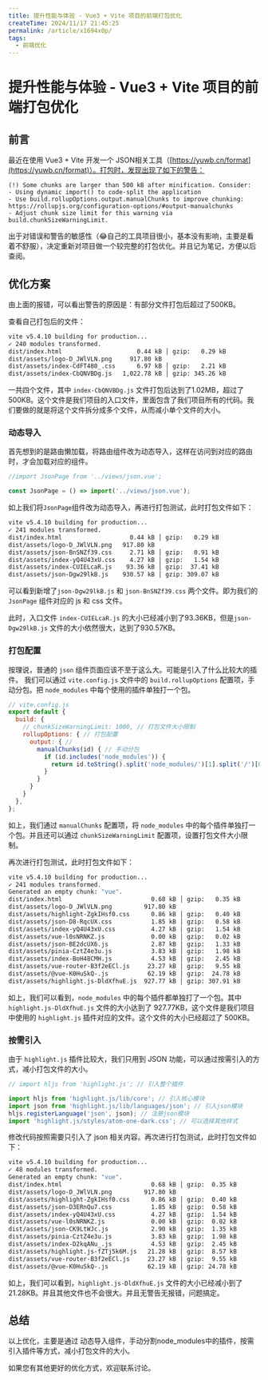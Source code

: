 ```yaml
---
title: 提升性能与体验 - Vue3 + Vite 项目的前端打包优化
createTime: 2024/11/17 21:45:25
permalink: /article/x1694x0p/
tags:
  - 前端优化
---
```


# 提升性能与体验 - Vue3 + Vite 项目的前端打包优化

## 前言

最近在使用 Vue3 + Vite 开发一个 JSON相关工具（[https://yuwb.cn/format](https://yuwb.cn/format)）。打包时，发现出现了如下的警告：

```shell
(!) Some chunks are larger than 500 kB after minification. Consider:
- Using dynamic import() to code-split the application
- Use build.rollupOptions.output.manualChunks to improve chunking: https://rollupjs.org/configuration-options/#output-manualchunks     
- Adjust chunk size limit for this warning via build.chunkSizeWarningLimit.
```

出于对错误和警告的敏感性（😂自己的工具项目很小，基本没有影响，主要是看着不舒服），决定重新对项目做一个较完整的打包优化。并且记为笔记，方便以后查阅。

## 优化方案

由上面的报错，可以看出警告的原因是：有部分文件打包后超过了500KB。

查看自己打包后的文件：

```bash
vite v5.4.10 building for production...
✓ 240 modules transformed.
dist/index.html                     0.44 kB │ gzip:   0.29 kB
dist/assets/logo-D_JWlVLN.png     917.80 kB
dist/assets/index-CdFT480_.css      6.97 kB │ gzip:   2.21 kB
dist/assets/index-CbQNVBDg.js   1,022.78 kB │ gzip: 345.26 kB
```

一共四个文件，其中 `index-CbQNVBDg.js` 文件打包后达到了1.02MB，超过了500KB。这个文件是我们项目的入口文件，里面包含了我们项目所有的代码。我们要做的就是将这个文件拆分成多个文件，从而减小单个文件的大小。

### 动态导入

首先想到的是路由懒加载，将路由组件改为动态导入，这样在访问到对应的路由时，才会加载对应的组件。

```js
//import JsonPage from '../views/json.vue';

const JsonPage = () => import('../views/json.vue');
```
如上我们将`JsonPage`组件改为动态导入，再进行打包测试，此时打包文件如下：
```bash
vite v5.4.10 building for production...
✓ 241 modules transformed.
dist/index.html                   0.44 kB │ gzip:   0.29 kB
dist/assets/logo-D_JWlVLN.png   917.80 kB
dist/assets/json-BnSNZf39.css     2.71 kB │ gzip:   0.91 kB
dist/assets/index-yQ4U43xU.css    4.27 kB │ gzip:   1.54 kB
dist/assets/index-CUIELcaR.js    93.36 kB │ gzip:  37.41 kB
dist/assets/json-Dgw29lkB.js    930.57 kB │ gzip: 309.07 kB
```
可以看到新增了`json-Dgw29lkB.js` 和 `json-BnSNZf39.css` 两个文件。即为我们的 `JsonPage` 组件对应的 js 和 css 文件。

此时，入口文件 `index-CUIELcaR.js` 的大小已经减小到了93.36KB，但是`json-Dgw29lkB.js` 文件的大小依然很大，达到了930.57KB。



### 打包配置
按理说，普通的 `json` 组件页面应该不至于这么大。可能是引入了什么比较大的插件。 我们可以通过 `vite.config.js` 文件中的 `build.rollupOptions` 配置项，手动分包。把 `node_modules` 中每个使用的插件单独打一个包。

```js
// vite.config.js
export default {
  build: {
    // chunkSizeWarningLimit: 1000, // 打包文件大小限制
    rollupOptions: { // 打包配置
      output: { // 
        manualChunks(id) { // 手动分包
          if (id.includes('node_modules')) {
            return id.toString().split('node_modules/')[1].split('/')[0].toString(); // 根据node_modules中的包名进行分包
          }
        }
      }
    }
  },
};
```
如上，我们通过 `manualChunks` 配置项，将 `node_modules` 中的每个插件单独打一个包。并且还可以通过 `chunkSizeWarningLimit` 配置项，设置打包文件大小限制。

再次进行打包测试，此时打包文件如下：

```bash
vite v5.4.10 building for production...
✓ 241 modules transformed.
Generated an empty chunk: "vue".
dist/index.html                         0.68 kB │ gzip:   0.35 kB
dist/assets/logo-D_JWlVLN.png         917.80 kB
dist/assets/highlight-ZgkIHsf0.css      0.86 kB │ gzip:   0.40 kB
dist/assets/json-D8-RqcUX.css           1.85 kB │ gzip:   0.58 kB
dist/assets/index-yQ4U43xU.css          4.27 kB │ gzip:   1.54 kB
dist/assets/vue-l0sNRNKZ.js             0.00 kB │ gzip:   0.02 kB
dist/assets/json-BE2dcUX6.js            2.87 kB │ gzip:   1.33 kB
dist/assets/pinia-CztZ4e3u.js           3.83 kB │ gzip:   1.98 kB
dist/assets/index-BoH48CMH.js           4.53 kB │ gzip:   2.45 kB
dist/assets/vue-router-B3f2eECl.js     23.27 kB │ gzip:   9.55 kB
dist/assets/@vue-K0HuSkQ-.js           62.19 kB │ gzip:  24.78 kB
dist/assets/highlight.js-DldXfhuE.js  927.77 kB │ gzip: 307.91 kB
```
如上，我们可以看到，`node_modules` 中的每个插件都单独打了一个包。其中 `highlight.js-DldXfhuE.js` 文件的大小达到了 927.77KB，这个文件是我们项目中使用的 `highlight.js` 插件对应的文件。这个文件的大小已经超过了 500KB。


### 按需引入

由于 `highlight.js` 插件比较大，我们只用到 JSON 功能，可以通过按需引入的方式，减小打包文件的大小。

```js
// import hljs from 'highlight.js'; // 引入整个插件

import hljs from 'highlight.js/lib/core'; // 引入核心模块
import json from 'highlight.js/lib/languages/json'; // 引入json模块
hljs.registerLanguage('json', json); // 注册json模块
import 'highlight.js/styles/atom-one-dark.css'; // 可以选择其他样式
```

修改代码按照需要只引入了 json 相关内容。再次进行打包测试，此时打包文件如下：


```bash
vite v5.4.10 building for production...
✓ 48 modules transformed.
Generated an empty chunk: "vue".
dist/index.html                         0.68 kB │ gzip:  0.35 kB
dist/assets/logo-D_JWlVLN.png         917.80 kB
dist/assets/highlight-ZgkIHsf0.css      0.86 kB │ gzip:  0.40 kB
dist/assets/json-D3ERnQu7.css           1.85 kB │ gzip:  0.58 kB
dist/assets/index-yQ4U43xU.css          4.27 kB │ gzip:  1.54 kB
dist/assets/vue-l0sNRNKZ.js             0.00 kB │ gzip:  0.02 kB
dist/assets/json-CK9LtWJc.js            2.90 kB │ gzip:  1.35 kB
dist/assets/pinia-CztZ4e3u.js           3.83 kB │ gzip:  1.98 kB
dist/assets/index-D2kqANu_.js           4.53 kB │ gzip:  2.45 kB
dist/assets/highlight.js-fZTj5k6M.js   21.28 kB │ gzip:  8.57 kB
dist/assets/vue-router-B3f2eECl.js     23.27 kB │ gzip:  9.55 kB
dist/assets/@vue-K0HuSkQ-.js           62.19 kB │ gzip: 24.78 kB
```
如上，我们可以看到，`highlight.js-DldXfhuE.js` 文件的大小已经减小到了 21.28KB。并且其他文件也不会很大。并且无警告无报错，问题搞定。


## 总结

以上优化，主要是通过 动态导入组件，手动分割node_modules中的插件，按需引入插件等方式，减小打包文件的大小。

如果您有其他更好的优化方式，欢迎联系讨论。